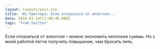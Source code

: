 ```yaml
---
layout: layouts/post.njk
title: 'Из Твиттера: Если отказаться от алкоголя...'
date: 2019-03-14T11:00:46.000Z
tags: 'from twitter'
---
```



Если отказаться от алкоголя – можно экономить неплохие суммы. Но с моей работой легче получить повышение, чем бросить пить.

